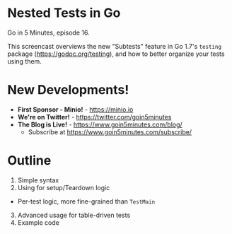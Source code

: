 # Nested Tests in Go

Go in 5 Minutes, episode 16.

This screencast overviews the new "Subtests" feature in Go 1.7's `testing` package (https://godoc.org/testing), and how to better organize your tests using them.

# New Developments!

- __First Sponsor - Minio!__ - https://minio.io
- __We're on Twitter!__ - https://twitter.com/goin5minutes
- __The Blog is Live!__ - https://www.goin5minutes.com/blog/
  - Subscribe at https://www.goin5minutes.com/subscribe/

# Outline

1. Simple syntax
2. Using for setup/Teardown logic
  - Per-test logic, more fine-grained than `TestMain`
3. Advanced usage for table-driven tests
4. Example code
